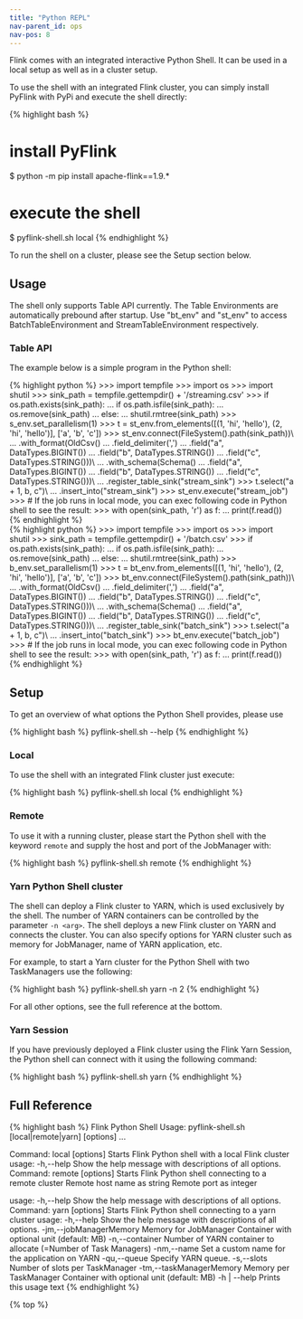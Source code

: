 ```yaml
---
title: "Python REPL"
nav-parent_id: ops
nav-pos: 8
---
```

<!--
Licensed to the Apache Software Foundation (ASF) under one
or more contributor license agreements.  See the NOTICE file
distributed with this work for additional information
regarding copyright ownership.  The ASF licenses this file
to you under the Apache License, Version 2.0 (the
"License"); you may not use this file except in compliance
with the License.  You may obtain a copy of the License at

  http://www.apache.org/licenses/LICENSE-2.0

Unless required by applicable law or agreed to in writing,
software distributed under the License is distributed on an
"AS IS" BASIS, WITHOUT WARRANTIES OR CONDITIONS OF ANY
KIND, either express or implied.  See the License for the
specific language governing permissions and limitations
under the License.
-->

Flink comes with an integrated interactive Python Shell.
It can be used in a local setup as well as in a cluster setup.

To use the shell with an integrated Flink cluster, you can simply install PyFlink with PyPi and execute the shell directly:

{% highlight bash %}
# install PyFlink
$ python -m pip install apache-flink==1.9.*
# execute the shell
$ pyflink-shell.sh local
{% endhighlight %}

To run the shell on a cluster, please see the Setup section below.

## Usage

The shell only supports Table API currently.
The Table Environments are automatically prebound after startup. 
Use "bt_env" and "st_env" to access BatchTableEnvironment and StreamTableEnvironment respectively.

### Table API

The example below is a simple program in the Python shell:
<div class="codetabs" markdown="1">
<div data-lang="stream" markdown="1">
{% highlight python %}
>>> import tempfile
>>> import os
>>> import shutil
>>> sink_path = tempfile.gettempdir() + '/streaming.csv'
>>> if os.path.exists(sink_path):
...     if os.path.isfile(sink_path):
...         os.remove(sink_path)
...     else:
...         shutil.rmtree(sink_path)
>>> s_env.set_parallelism(1)
>>> t = st_env.from_elements([(1, 'hi', 'hello'), (2, 'hi', 'hello')], ['a', 'b', 'c'])
>>> st_env.connect(FileSystem().path(sink_path))\
...     .with_format(OldCsv()
...         .field_delimiter(',')
...         .field("a", DataTypes.BIGINT())
...         .field("b", DataTypes.STRING())
...         .field("c", DataTypes.STRING()))\
...     .with_schema(Schema()
...         .field("a", DataTypes.BIGINT())
...         .field("b", DataTypes.STRING())
...         .field("c", DataTypes.STRING()))\
...     .register_table_sink("stream_sink")
>>> t.select("a + 1, b, c")\
...     .insert_into("stream_sink")
>>> st_env.execute("stream_job")
>>> # If the job runs in local mode, you can exec following code in Python shell to see the result:
>>> with open(sink_path, 'r') as f:
...     print(f.read())
{% endhighlight %}
</div>
<div data-lang="batch" markdown="1">
{% highlight python %}
>>> import tempfile
>>> import os
>>> import shutil
>>> sink_path = tempfile.gettempdir() + '/batch.csv'
>>> if os.path.exists(sink_path):
...     if os.path.isfile(sink_path):
...         os.remove(sink_path)
...     else:
...         shutil.rmtree(sink_path)
>>> b_env.set_parallelism(1)
>>> t = bt_env.from_elements([(1, 'hi', 'hello'), (2, 'hi', 'hello')], ['a', 'b', 'c'])
>>> bt_env.connect(FileSystem().path(sink_path))\
...     .with_format(OldCsv()
...         .field_delimiter(',')
...         .field("a", DataTypes.BIGINT())
...         .field("b", DataTypes.STRING())
...         .field("c", DataTypes.STRING()))\
...     .with_schema(Schema()
...         .field("a", DataTypes.BIGINT())
...         .field("b", DataTypes.STRING())
...         .field("c", DataTypes.STRING()))\
...     .register_table_sink("batch_sink")
>>> t.select("a + 1, b, c")\
...     .insert_into("batch_sink")
>>> bt_env.execute("batch_job")
>>> # If the job runs in local mode, you can exec following code in Python shell to see the result:
>>> with open(sink_path, 'r') as f:
...     print(f.read())
{% endhighlight %}
</div>
</div>

## Setup

To get an overview of what options the Python Shell provides, please use

{% highlight bash %}
pyflink-shell.sh --help
{% endhighlight %}

### Local

To use the shell with an integrated Flink cluster just execute:

{% highlight bash %}
pyflink-shell.sh local
{% endhighlight %}


### Remote

To use it with a running cluster, please start the Python shell with the keyword `remote`
and supply the host and port of the JobManager with:

{% highlight bash %}
pyflink-shell.sh remote <hostname> <portnumber>
{% endhighlight %}

### Yarn Python Shell cluster

The shell can deploy a Flink cluster to YARN, which is used exclusively by the
shell. The number of YARN containers can be controlled by the parameter `-n <arg>`.
The shell deploys a new Flink cluster on YARN and connects the
cluster. You can also specify options for YARN cluster such as memory for
JobManager, name of YARN application, etc.

For example, to start a Yarn cluster for the Python Shell with two TaskManagers
use the following:

{% highlight bash %}
pyflink-shell.sh yarn -n 2
{% endhighlight %}

For all other options, see the full reference at the bottom.


### Yarn Session

If you have previously deployed a Flink cluster using the Flink Yarn Session,
the Python shell can connect with it using the following command:

{% highlight bash %}
pyflink-shell.sh yarn
{% endhighlight %}


## Full Reference

{% highlight bash %}
Flink Python Shell
Usage: pyflink-shell.sh [local|remote|yarn] [options] <args>...

Command: local [options]
Starts Flink Python shell with a local Flink cluster
usage:
     -h,--help   Show the help message with descriptions of all options.
Command: remote [options] <host> <port>
Starts Flink Python shell connecting to a remote cluster
  <host>
        Remote host name as string
  <port>
        Remote port as integer

usage:
     -h,--help   Show the help message with descriptions of all options.
Command: yarn [options]
Starts Flink Python shell connecting to a yarn cluster
usage:
     -h,--help                       Show the help message with descriptions of
                                     all options.
     -jm,--jobManagerMemory <arg>    Memory for JobManager Container with
                                     optional unit (default: MB)
     -n,--container <arg>            Number of YARN container to allocate
                                     (=Number of Task Managers)
     -nm,--name <arg>                Set a custom name for the application on
                                     YARN
     -qu,--queue <arg>               Specify YARN queue.
     -s,--slots <arg>                Number of slots per TaskManager
     -tm,--taskManagerMemory <arg>   Memory per TaskManager Container with
                                     optional unit (default: MB)
-h | --help
      Prints this usage text
{% endhighlight %}

{% top %}
